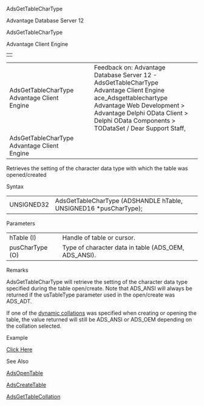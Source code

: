 AdsGetTableCharType




Advantage Database Server 12  

AdsGetTableCharType

Advantage Client Engine

|  |
| --- |
|  |

|  |  |  |  |  |
| --- | --- | --- | --- | --- |
| AdsGetTableCharType  Advantage Client Engine |  |  | Feedback on: Advantage Database Server 12 - AdsGetTableCharType Advantage Client Engine ace\_Adsgettablechartype Advantage Web Development > Advantage Delphi OData Client > Delphi OData Components > TODataSet / Dear Support Staff, |  |
| AdsGetTableCharType  Advantage Client Engine |  |  |  |  |

Retrieves the setting of the character data type with which the table was opened/created

Syntax

|  |  |
| --- | --- |
| UNSIGNED32 | AdsGetTableCharType (ADSHANDLE hTable,  UNSIGNED16 \*pusCharType); |

Parameters

|  |  |
| --- | --- |
| hTable (I) | Handle of table or cursor. |
| pusCharType (O) | Type of character data in table (ADS\_OEM, ADS\_ANSI). |

Remarks

AdsGetTableCharType will retrieve the setting of the character data type specified during the table open/create. Note that ADS\_ANSI will always be returned if the usTableType parameter used in the open/create was ADS\_ADT.

If one of the [dynamic collations](master_collation_support.htm) was specified when creating or opening the table, the value returned will still be ADS\_ANSI or ADS\_OEM depending on the collation selected.

Example

[Click Here](ace_examples.htm#adsgettablechartypeexample)

See Also

[AdsOpenTable](ace_adsopentable.htm)

[AdsCreateTable](ace_adscreatetable.htm)

[AdsGetTableCollation](ace_adsgettablecollation.htm)